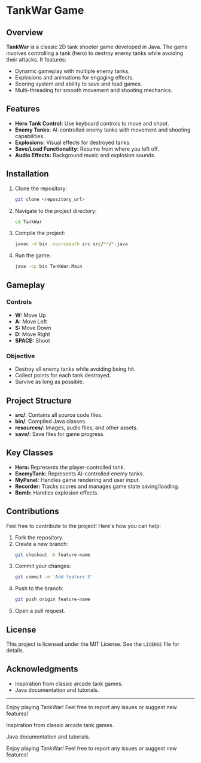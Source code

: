 # TankWar Game

## Overview
**TankWar** is a classic 2D tank shooter game developed in Java. The game involves controlling a tank (hero) to destroy enemy tanks while avoiding their attacks. It features:

- Dynamic gameplay with multiple enemy tanks.
- Explosions and animations for engaging effects.
- Scoring system and ability to save and load games.
- Multi-threading for smooth movement and shooting mechanics.

## Features
- **Hero Tank Control:** Use keyboard controls to move and shoot.
- **Enemy Tanks:** AI-controlled enemy tanks with movement and shooting capabilities.
- **Explosions:** Visual effects for destroyed tanks.
- **Save/Load Functionality:** Resume from where you left off.
- **Audio Effects:** Background music and explosion sounds.

## Installation
1. Clone the repository:
   ```bash
   git clone <repository_url>
   ```

2. Navigate to the project directory:
   ```bash
   cd TankWar
   ```

3. Compile the project:
   ```bash
   javac -d bin -sourcepath src src/**/*.java
   ```

4. Run the game:
   ```bash
   java -cp bin TankWar.Main
   ```

## Gameplay
### Controls
- **W:** Move Up
- **A:** Move Left
- **S:** Move Down
- **D:** Move Right
- **SPACE:** Shoot

### Objective
- Destroy all enemy tanks while avoiding being hit.
- Collect points for each tank destroyed.
- Survive as long as possible.

## Project Structure
- **src/**: Contains all source code files.
- **bin/**: Compiled Java classes.
- **resources/**: Images, audio files, and other assets.
- **save/**: Save files for game progress.

## Key Classes
- **Hero:** Represents the player-controlled tank.
- **EnemyTank:** Represents AI-controlled enemy tanks.
- **MyPanel:** Handles game rendering and user input.
- **Recorder:** Tracks scores and manages game state saving/loading.
- **Bomb:** Handles explosion effects.

## Contributions
Feel free to contribute to the project! Here's how you can help:
1. Fork the repository.
2. Create a new branch:
   ```bash
   git checkout -b feature-name
   ```
3. Commit your changes:
   ```bash
   git commit -m 'Add feature X'
   ```
4. Push to the branch:
   ```bash
   git push origin feature-name
   ```
5. Open a pull request.

## License
This project is licensed under the MIT License. See the `LICENSE` file for details.

## Acknowledgments
- Inspiration from classic arcade tank games.
- Java documentation and tutorials.

---
Enjoy playing TankWar! Feel free to report any issues or suggest new features!



Inspiration from classic arcade tank games.

Java documentation and tutorials.

Enjoy playing TankWar! Feel free to report any issues or suggest new features!
